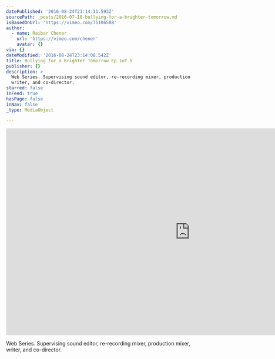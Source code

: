 ```yaml
---
datePublished: '2016-08-24T23:14:11.593Z'
sourcePath: _posts/2016-07-18-bullying-for-a-brighter-tomorrow.md
isBasedOnUrl: 'https://vimeo.com/75106588'
author:
  - name: Raibar Chener
    url: 'https://vimeo.com/chener'
    avatar: {}
via: {}
dateModified: '2016-08-24T23:14:08.542Z'
title: Bullying for a Brighter Tomorrow Ep.1of 5
publisher: {}
description: >-
  Web Series. Supervising sound editor, re-recording mixer, production mixer,
  writer, and co-director.
starred: false
inFeed: true
hasPage: false
inNav: false
_type: MediaObject

---
```

<iframe src="https://cdn.embedly.com/widgets/media.html?src=https%3A%2F%2Fplayer.vimeo.com%2Fvideo%2F75106588&amp;url=https%3A%2F%2Fvimeo.com%2F75106588&amp;image=https%3A%2F%2Fi.vimeocdn.com%2Fvideo%2F449591566_1280.jpg&amp;key=b7d04c9b404c499eba89ee7072e1c4f7&amp;type=text%2Fhtml&amp;schema=vimeo" width="1000" height="563" scrolling="no" frameborder="0" allowfullscreen="" style=""></iframe>

Web Series. Supervising sound editor, re-recording mixer, production mixer, writer, and co-director.